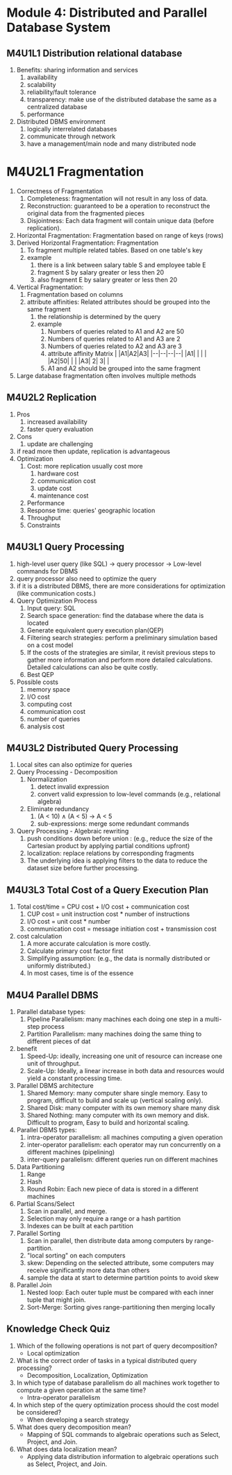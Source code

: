 # Module 4: Distributed and Parallel Database System
## M4U1L1 Distribution relational database
1. Benefits: sharing information and services
    1. availability
    2. scalability
    3. reliability/fault tolerance
    4. transparency: make use of the distributed database the same as a centralized database
    5. performance
2. Distributed DBMS environment
    1. logically interrelated databases
    2. communicate through network
    3. have a management/main node and many distributed node

# M4U2L1 Fragmentation
1. Correctness of Fragmentation
    1. Completeness: fragmentation will not result in any loss of data.
    2. Reconstruction: guaranteed to be a operation to reconstruct the original data from the fragmented pieces
    3. Disjointness: Each data fragment will contain unique data (before replication).
2. Horizontal Fragmentation: Fragmentation based on range of keys (rows)
3. Derived Horizontal Fragmentation: Fragmentation
    1. To fragment multiple related tables. Based on one table's key
    2. example
        1. there is a link between salary table S and employee table E
        2. fragment S by salary greater or less then 20
        2. also fragment E by salary greater or less then 20
4. Vertical Fragmentation:
    1. Fragmentation based on columns
    2. attribute affinities: Related attributes should be grouped into the same fragment
        1. the relationship is determined by the query
        2. example
            1. Numbers of queries related to A1 and A2 are 50
            2. Numbers of queries related to A1 and A3 are 2
            3. Numbers of queries related to A2 and A3 are 3
            4. attribute affinity Matrix
                |  |A1|A2|A3|
                |--|--|--|--|
                |A1|  |  |  |
                |A2|50|  |  |
                |A3| 2| 3|  |
            5. A1 and A2 should be grouped into the same fragment
5. Large database fragmentation often involves multiple methods

## M4U2L2 Replication
1. Pros
    1. increased availability 
    2. faster query evaluation
2. Cons
    1. update are challenging
3. if read more then update, replication is advantageous
4. Optimization
    1. Cost: more replication usually cost more
        1. hardware cost
        2. communication cost
        3. update cost
        4. maintenance cost
    2. Performance
    3. Response time: queries' geographic location
    4. Throughput
    5. Constraints

## M4U3L1 Query Processing
1. high-level user query (like SQL) -> query processor -> Low-level commands for DBMS
2. query processor also need to optimize the query
3. if it is a distributed DBMS, there are more considerations for optimization (like communication costs.)
4. Query Optimization Process
    1. Input query: SQL
    2. Search space generation: find the database where the data is located
    3. Generate equivalent query execution plan(QEP)
    4. Filtering search strategies: perform a preliminary simulation based on a cost model
    5. If the costs of the strategies are similar, it revisit previous steps to gather more information and perform more detailed calculations. Detailed calculations can also be quite costly.
    6. Best QEP
5. Possible costs
    1. memory space
    2. I/O cost
    3. computing cost
    4. communication cost
    5. number of queries
    6. analysis cost


## M4U3L2 Distributed Query Processing
1. Local sites can also optimize for queries
2. Query Processing - Decomposition
    1. Normalization
        1. detect invalid expression
        2. convert valid expression to low-level commands (e.g., relational algebra) 
    2. Eliminate redundancy
        1. (A < 10) ∧ (A < 5) -> A < 5
        2.  sub-expressions: merge some redundant commands
3. Query Processing - Algebraic rewriting
    1. push conditions down before union : (e.g., reduce the size of the Cartesian product by applying partial conditions upfront)
    2. localization: replace relations by corresponding fragments
    3. The underlying idea is applying filters to the data to reduce the dataset size before further processing.


## M4U3L3 Total Cost of a Query Execution Plan
1. Total cost/time = CPU cost + I/O cost + communication cost
    1. CUP cost = unit instruction cost * number of instructions
    2. I/O cost = unit cost * number
    3. communication cost = message initiation cost + transmission cost
2. cost calculation
    1. A more accurate  calculation is more costly.
    2. Calculate primary cost factor first
    3. Simplifying assumption: (e.g., the data is normally distributed or uniformly distributed.)
    4. In most cases, time is of the essence


## M4U4 Parallel DBMS
1. Parallel database types:
    1. Pipeline Parallelism: many machines each doing one step in a multi-step process
    2. Partition Parallelism: many machines doing the same thing to different pieces of dat
2. benefit
    1. Speed-Up: ideally, increasing one unit of resource can increase one unit of throughput.
    2. Scale-Up: Ideally, a linear increase in both data and resources would yield a constant processing time.
3. Parallel DBMS architecture
    1. Shared Memory: many computer share single memory. Easy to program, difficult to build and scale up (vertical scaling only).
    2. Shared Disk: many computer with its own memory share many disk
    3. Shared Nothing: many computer with its own memory and disk. Difficult to program, Easy to build and horizontal scaling.
4. Parallel DBMS types:
    1. intra-operator parallelism: all machines computing a given operation
    2. inter-operator parallelism: each operator may run concurrently on a different machines (pipelining)
    3. inter-query parallelism: different queries run on different machines
5.  Data Partitioning
    1. Range
    2. Hash
    3. Round Robin: Each new piece of data is stored in a different machines
6. Partial Scans/Select
    1. Scan in parallel, and merge.
    2. Selection may only require a range or a hash partition
    3. Indexes can be built at each partition
7. Parallel Sorting
    1. Scan in parallel, then distribute data among computers by range-partition.
    2. "local sorting" on each computers
    3. skew: Depending on the selected attribute, some computers may receive significantly more data than others
    4. sample the data at start to determine partition points to avoid skew
8. Parallel Join
    1. Nested loop: Each outer tuple must be compared with each inner tuple that might join.
    2. Sort-Merge: Sorting gives range-partitioning then merging locally


## Knowledge Check Quiz
1. Which of the following operations is not part of query decomposition?
    -  Local optimization
2. What is the correct order of tasks in a typical distributed query processing?
    - Decomposition, Localization, Optimization 
3. In which type of database parallelism do all machines work together to compute a given operation at the same time?
    - Intra-operator parallelism
4. In which step of the query optimization process should the cost model be considered?
    - When developing a search strategy
5. What does query decomposition mean?
    - Mapping of SQL commands to algebraic operations such as Select, Project, and Join.
6. What does data localization mean?
    - Applying data distribution information to algebraic operations such as Select, Project, and Join.